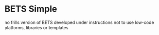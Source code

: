 # BETS Simple
 no frills version of BETS developed under instructions not to use low-code platforms, libraries or templates
